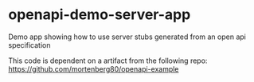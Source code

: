 # openapi-demo-server-app
Demo app showing how to use server stubs generated from an open api specification

This code is dependent on a artifact from the following repo: https://github.com/mortenberg80/openapi-example
